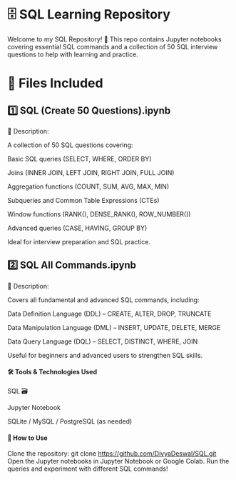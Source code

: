 # 🗄️ SQL Learning Repository
Welcome to my SQL Repository! 🚀 This repo contains Jupyter notebooks covering essential SQL commands and a collection of 50 SQL interview questions to help with learning and practice.

# 📂 Files Included
## 1️⃣ SQL (Create 50 Questions).ipynb
📌 Description:

A collection of 50 SQL questions covering:

Basic SQL queries (SELECT, WHERE, ORDER BY)

Joins (INNER JOIN, LEFT JOIN, RIGHT JOIN, FULL JOIN)

Aggregation functions (COUNT, SUM, AVG, MAX, MIN)

Subqueries and Common Table Expressions (CTEs)

Window functions (RANK(), DENSE_RANK(), ROW_NUMBER())

Advanced queries (CASE, HAVING, GROUP BY)

Ideal for interview preparation and SQL practice.

## 2️⃣ SQL All Commands.ipynb
📌 Description:

Covers all fundamental and advanced SQL commands, including:

Data Definition Language (DDL) – CREATE, ALTER, DROP, TRUNCATE

Data Manipulation Language (DML) – INSERT, UPDATE, DELETE, MERGE

Data Query Language (DQL) – SELECT, DISTINCT, WHERE, JOIN

Useful for beginners and advanced users to strengthen SQL skills.

#### 🛠️ Tools & Technologies Used
SQL 🗃️

Jupyter Notebook

SQLite / MySQL / PostgreSQL (as needed)

#### 📌 How to Use
Clone the repository:
git clone https://github.com/DivyaDeswal/SQL.git
Open the Jupyter notebooks in Jupyter Notebook or Google Colab.
Run the queries and experiment with different SQL commands!
